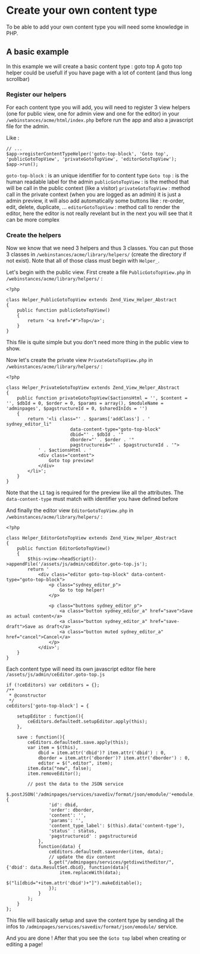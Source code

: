 
# Create your own content type #

To be able to add your own content type you will need some knowledge in PHP.

## A basic example ##

In this example we will create a basic content type : goto top
A goto top helper could be usefull if you have page with a lot of content (and thus long scrollbar)

### Register our helpers ###

For each content type you will add, you will need to register 3 view helpers (one for public view, one for admin view and one for the editor) in your `/webinstances/acme/html/index.php` before run the app and also a javascript file for the admin.

Like :

    // ...
    $app->registerContentTypeHelper('goto-top-block', 'Goto top', 'publicGotoTopView', 'privateGotoTopView', 'editorGotoTopView');
    $app->run();

`goto-top-block` : is an unique identifier for to content type
`Goto top` : is the human readable label for the admin
`publicGotoTopView` : is the method that will be call in the public context (like a visitor)
`privateGotoTopView` : method call in the private context (when you are logged as an admin) it is just a admin preview, it will also add automatically some buttons like : re-order, edit, delete, duplicate, ...
`editorGotoTopView` : method call to render the editor, here the editor is not really revelant but in the next you will see that it can be more complex


### Create the helpers ###

Now we know that we need 3 helpers and thus 3 classes. You can put those 3 classes in `/webinstances/acme/library/helpers/` (create the directory if not exist).
Note that all of those class must begin with `Helper_`.

Let's begin with the public view.
First create a file `PublicGotoTopView.php` in `/webinstances/acme/library/helpers/` :

    <?php

    class Helper_PublicGotoTopView extends Zend_View_Helper_Abstract
    {
        public function publicGotoTopView()
        {
            return '<a href="#">Top</a>';
        }
    }


This file is quite simple but you don't need more thing in the public view to show.

Now let's create the private view `PrivateGotoTopView.php` in `/webinstances/acme/library/helpers/` :

    <?php

    class Helper_PrivateGotoTopView extends Zend_View_Helper_Abstract
    {
        public function privateGotoTopView($actionsHtml = '', $content = '', $dbId = 0, $order = 0, $params = array(), $moduleName = 'adminpages', $pagstructureId = 0, $sharedInIds = '')
        {
            return '<li class="' . $params['addClass'] . ' sydney_editor_li"
                            data-content-type="goto-top-block"
                            dbid="' . $dbId . '"
                            dborder="' . $order . '"
                            pagstructureid="' . $pagstructureId . '">
                ' . $actionsHtml . '
                <div class="content">
                    Goto top preview!
                </div>
            </li>';
        }
    }


Note that the `LI` tag is required for the preview like all the attributes.
The `data-content-type` must match with identifier you have defined before

And finally the editor view `EditorGotoTopView.php` in `/webinstances/acme/library/helpers/` :

    <?php

    class Helper_EditorGotoTopView extends Zend_View_Helper_Abstract
    {
        public function EditorGotoTopView()
        {
            $this->view->headScript()->appendFile('/assets/js/admin/ceEditor.goto-top.js');
            return '
                <div class="editor goto-top-block" data-content-type="goto-top-block">
                    <p class="sydney_editor_p">
                        Go to top helper!
                    </p>

                    <p class="buttons sydney_editor_p">
                        <a class="button sydney_editor_a" href="save">Save as actual content</a>
                        <a class="button sydney_editor_a" href="save-draft">Save as draft</a>
                        <a class="button muted sydney_editor_a" href="cancel">Cancel</a>
                    </p>
                </div>';
        }
    }

Each content type will need its own javascript editor file here `/assets/js/admin/ceEditor.goto-top.js`

    if (!ceEditors) var ceEditors = {};
    /**
     * @constructor
     */
    ceEditors['goto-top-block'] = {

        setupEditor : function(){
            ceEditors.defaultedt.setupEditor.apply(this);
        },

        save : function(){
            ceEditors.defaultedt.save.apply(this);
            var item = $(this),
                dbid = item.attr('dbid')? item.attr('dbid') : 0,
                dborder = item.attr('dborder')? item.attr('dborder') : 0,
                editor = $(".editor", item);
            item.data("new", false);
            item.removeEditor();

            // post the data to the JSON service
            $.postJSON('/adminpages/services/savediv/format/json/emodule/'+emodule, {
                    'id': dbid,
                    'order': dborder,
                    'content': '',
                    'params': '',
                    'content_type_label': $(this).data('content-type'),
                    'status' : status,
                    'pagstructureid' : pagstructureid
                },
                function(data) {
                    ceEditors.defaultedt.saveorder(item, data);
                    // update the div content
                    $.get("/adminpages/services/getdivwitheditor/", {'dbid': data.ResultSet.dbid}, function(data){
                        item.replaceWith(data);
                        $("li[dbid="+item.attr('dbid')+"]").makeEditable();
                    });
                }
            );
        }
    };

This file will basically setup and save the content type by sending all the infos to `/adminpages/services/savediv/format/json/emodule/` service.


And you are done ! After that you see the `Goto top` label when creating or editing a page!